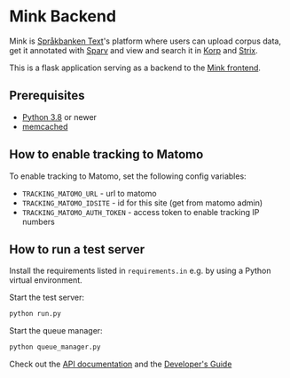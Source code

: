 # Mink Backend

Mink is [Språkbanken Text](https://spraakbanken.gu.se/)'s platform where
users can upload corpus data, get it annotated with [Sparv](https://spraakbanken.gu.se/sparv) and view and search it in
[Korp](https://spraakbanken.gu.se/korp) and [Strix](https://spraakbanken.gu.se/strix).

This is a flask application serving as a backend to the [Mink frontend](https://spraakbanken.gu.se/mink).

## Prerequisites

* [Python 3.8](http://python.org/) or newer
* [memcached](http://memcached.org/)

## How to enable tracking to Matomo

To enable tracking to Matomo, set the following config variables:

* `TRACKING_MATOMO_URL` - url to matomo
* `TRACKING_MATOMO_IDSITE` - id for this site (get from matomo admin)
* `TRACKING_MATOMO_AUTH_TOKEN` - access token to enable tracking IP numbers

## How to run a test server

Install the requirements listed in `requirements.in` e.g. by using a Python virtual environment.

Start the test server:

```bash
python run.py
```

Start the queue manager:

```bash
python queue_manager.py
```

Check out the [API documentation](http://localhost:9000/api-doc) and the [Developer's
Guide](http://localhost:9000/developers-guide)
